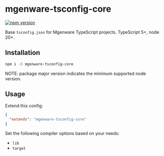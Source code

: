 # mgenware-tsconfig-core

[![npm version](https://img.shields.io/npm/v/mgenware-tsconfig-core.svg?style=flat-square)](https://npmjs.com/package/mgenware-tsconfig-core)

Base `tsconfig.json` for Mgenware TypeScript projects. TypeScript 5+, node 20+.

## Installation

```sh
npm i -D mgenware-tsconfig-core
```

NOTE: package major version indicates the minimum supported node version.

## Usage

Extend this config:

```json
{
  "extends": "mgenware-tsconfig-core"
}
```

Set the following compiler options based on your needs:

- `lib`
- `target`
